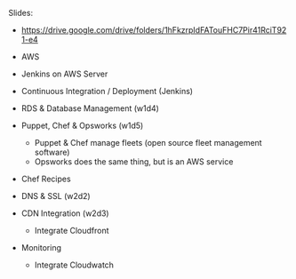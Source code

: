 Slides:
* https://drive.google.com/drive/folders/1hFkzrpIdFATouFHC7Pir41RciT921-e4

* AWS
* Jenkins on AWS Server
* Continuous Integration / Deployment (Jenkins)
* RDS & Database Management (w1d4)
* Puppet, Chef & Opsworks (w1d5)
  * Puppet & Chef manage fleets (open source fleet management software)
  * Opsworks does the same thing, but is an AWS service
* Chef Recipes
* DNS & SSL (w2d2)
* CDN Integration (w2d3)
  * Integrate Cloudfront
* Monitoring
  * Integrate Cloudwatch

